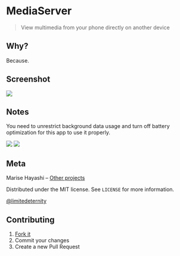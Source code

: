 # MediaServer

> View multimedia from your phone directly on another device

## Why?

Because.

## Screenshot

![](https://user-images.githubusercontent.com/24318966/57986221-c4ed5e00-7a7a-11e9-945e-b41f99bbbf5f.png)

## Notes

You need to unrestrict background data usage and turn off battery optimization for this app to use it properly.

![](https://user-images.githubusercontent.com/24318966/57986235-01b95500-7a7b-11e9-8e35-ba777b3a72e4.png)
![](https://user-images.githubusercontent.com/24318966/57986236-0ed64400-7a7b-11e9-82c7-8ffa58c0a4d9.png)

## Meta

Marise Hayashi – [Other projects](https://limitedeternity.github.io/)

Distributed under the MIT license. See `LICENSE` for more information.

[@limitedeternity](https://github.com/limitedeternity)

## Contributing

1. [Fork it](https://github.com/limitedeternity/MediaServer/fork)
2. Commit your changes
3. Create a new Pull Request
